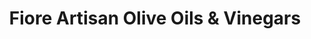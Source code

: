 ---
title: "Fiore Artisan Olive Oils & Vinegars"
url: /freeport/fiore-artisan-olive-oils-und-vinegars/
shop: Feinkost
---